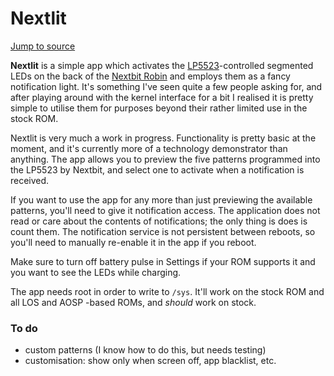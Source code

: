 # Nextlit
[Jump to source](app/src/main/java/eu/biqqles/nextlit/)

**Nextlit** is a simple app which activates the [LP5523](http://www.ti.com/product/LP5523)-controlled segmented LEDs on the back of the [Nextbit Robin](https://en.wikipedia.org/wiki/Nextbit_Robin) and employs them as a fancy notification light. It's something I've seen quite a few people asking for, and after playing around with the kernel interface for a bit I realised it is pretty simple to utilise them for purposes beyond their rather limited use in the stock ROM.

Nextlit is very much a work in progress. Functionality is pretty basic at the moment, and it's currently more of a technology demonstrator than anything. The app allows you to preview the five patterns programmed into the LP5523 by Nextbit, and select one to activate when a notification is received.

If you want to use the app for any more than just previewing the available patterns, you'll need to give it notification access. The application does not read or care about the contents of notifications; the only thing is does is count them. The notification service is not persistent between reboots, so you'll need to manually re-enable it in the app if you reboot.

Make sure to turn off battery pulse in Settings if your ROM supports it and you want to see the LEDs while charging.

The app needs root in order to write to `/sys`. It'll work on the stock ROM and all LOS and AOSP -based ROMs, and *should* work on stock.

### To do
- ‎custom patterns (I know how to do this, but needs testing)
- customisation: show only when screen off, ‎app blacklist, etc.
